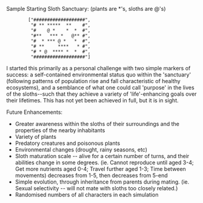 Sample Starting Sloth Sanctuary:
(plants are *'s, sloths are @'s)

            ["###################", 
             "# ** *****  **    #", 
             "#    @ *    *  *  #", 
             "#**   *** *   @** #", 
             "#  * *** @ *   *  #", 
             "# **     ****   * #", 
             "# * @  **** *  *  #", 
             "###################"]


I started this primarily as a personal challenge with two simple markers of success: a self-contained environmental status quo within the 'sanctuary' (following patterns of population rise and fall characteristic of healthy ecosystems), and a semblance of what one could call 'purpose' in the lives of the sloths--such that they achieve a variety of 'life'-enhancing goals over their lifetimes. This has not yet been achieved in full, but it is in sight.

Future Enhancements:
  * Greater awareness within the sloths of their surroundings and the properties of the nearby inhabitants
  * Variety of plants
  * Predatory creatures and poisonous plants
  * Environmental changes (drought, rainy seasons, etc)
  * Sloth maturation scale -- alive for a certain number of turns, and their 		abilities change in some degrees. (ie. Cannot reproduce until aged 		3-4; Get more nutrients aged 0-4; Travel further aged 1-3; Time 	between movements) decreases from 1-5, then decreases from 5-end
  * Simple evolution, through inheritance from parents during mating. (ie. 	   Sexual selectivity -- will not mate with sloths too closely related.)
  * Randomised numbers of all characters in each simulation